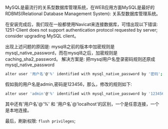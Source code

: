 MySQL是最流行的关系型数据库管理系统，在WEB应用方面MySQL是最好的RDBMS(Relational Database Management System): 关系型数据库管理系统。

在安装完成后，我们现在一般都使用Navicat来连接数据库，可惜出现以下错误: 1251-Client does not support authentication protocol requested by server; consider upgrading MySQL client。

出现上述问题的原因是: mysql8之前的版本中加密规则是mysql_native_password，而在mysql8之后，加密规则是caching_sha2_password。
解决方案是: 把mysql用户名登录密码规则还原成mysql_native_password

```sh
alter user '用户名'@'%' identified with mysql_native_password by '密码';
```

假如我的用户名是admin,密码是123456，那么，修改的规则如下:

```sh
alter user 'admin'@'%' identified with mysql_native_password by '123456'
```

其中还有'用户名'@'%' 和 '用户名`@'localhost'的区别，一个是任意连接，一个是本地连接。

最后，刷新权限: `flush privileges`;